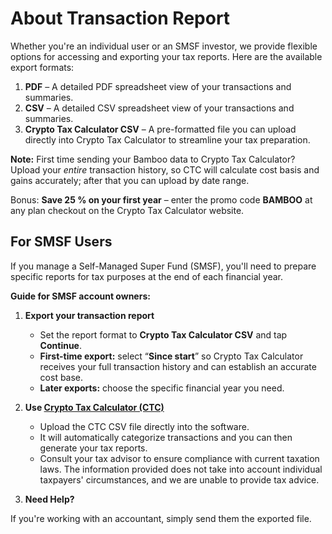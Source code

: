 # About Transaction Report

Whether you're an individual user or an SMSF investor, we provide flexible options for accessing and exporting your tax reports. Here are the available export formats:

1. **PDF** – A detailed PDF spreadsheet view of your transactions and summaries.  
2. **CSV** – A detailed CSV spreadsheet view of your transactions and summaries.  
3. **Crypto Tax Calculator CSV** – A pre-formatted file you can upload directly into Crypto Tax Calculator to streamline your tax preparation.

**Note:** First time sending your Bamboo data to Crypto Tax Calculator? Upload your *entire* transaction history, so CTC will calculate cost basis and gains accurately; after that you can upload by date range.

Bonus: **Save 25 % on your first year** – enter the promo code **BAMBOO** at any plan checkout on the Crypto Tax Calculator website.

## For SMSF Users

If you manage a Self-Managed Super Fund (SMSF), you'll need to prepare specific reports for tax purposes at the end of each financial year.

**Guide for SMSF account owners:**

1. **Export your transaction report**  
   - Set the report format to **Crypto Tax Calculator CSV** and tap **Continue**.
   - **First-time export:** select “**Since start**” so Crypto Tax Calculator receives your full transaction history and can establish an accurate cost base. 
   - **Later exports:** choose the specific financial year you need.

2. **Use [Crypto Tax Calculator (CTC)](https://home.cryptotaxcalculator.io/au)**  
   - Upload the CTC CSV file directly into the software.  
   - It will automatically categorize transactions and you can then generate your tax reports.
   - Consult your tax advisor to ensure compliance with current taxation laws. The information provided does not take into account individual taxpayers' circumstances, and we are unable to provide tax advice.

3. **Need Help?**

If you're working with an accountant, simply send them the exported file.
